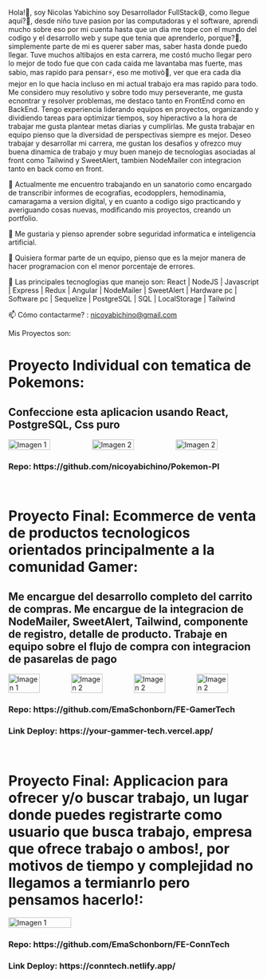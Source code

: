 
Hola!👋, soy Nicolas Yabichino soy Desarrollador FullStack😄, como llegue aqui?🤔, desde niño tuve pasion por las computadoras y el software,
aprendi mucho sobre eso por mi cuenta hasta que un dia me tope con el mundo del codigo y el desarrollo web y supe que tenia que 
aprenderlo, porque?🤔, simplemente parte de mi es querer saber mas, saber hasta donde puedo llegar. Tuve muchos altibajos en esta carrera,
me costó mucho llegar pero lo mejor de todo fue que con cada caida me lavantaba mas fuerte, mas sabio, mas rapido para pensar⚡, eso me
motivò🌱, ver que era cada dia mejor en lo que hacia incluso en mi actual trabajo era mas rapido para todo. Me considero muy resolutivo y
sobre todo muy perseverante, me gusta ecnontrar y resolver problemas, me destaco tanto en FrontEnd como en BackEnd. Tengo experiencia
liderando equipos en proyectos, organizando y dividiendo tareas para optimizar tiempos, soy hiperactivo a la hora de trabajar me gusta
plantear metas diarias y cumplirlas. Me gusta trabajar en equipo pienso que la diversidad de perspectivas siempre es mejor. 
Deseo trabajar y desarrollar mi carrera, me gustan los desafios y ofrezco muy buena dinamica de trabajo y muy buen manejo de tecnologias
asociadas al front como Tailwind y SweetAlert, tambien NodeMailer con integracion tanto en back como en front.

🔭 Actualmente me encuentro trabajando en un sanatorio como encargado de transcribir informes de ecografias, ecodopplers, hemodinamia, camaragama a version digital, y en cuanto a codigo sigo practicando y averiguando cosas nuevas, modificando mis proyectos, creando un portfolio.

🌱 Me gustaria y pienso aprender sobre seguridad informatica e inteligencia artificial.

👯 Quisiera formar parte de un equipo, pienso que es la mejor manera de hacer programacion con el menor porcentaje de errores.

💬 Las principales tecnoglogias que manejo son: 
React | NodeJS | Javascript | Express | Redux | Angular | NodeMailer | SweetAlert | Hardware pc | Software pc | Sequelize | PostgreSQL | SQL | LocalStorage | Tailwind 

📫 Cómo contactarme? : nicoyabichino@gmail.com


Mis Proyectos son:

<div>
  <h1>Proyecto Individual con tematica de Pokemons:</h1>
  <h2>Confeccione esta aplicacion usando React, PostgreSQL, Css puro</h2>
  <div style="display: flex;">
  <img src="https://github.com/nicoyabichino/nicoyabichino/assets/89562667/9c1160bc-b8ef-42ce-a5f4-633be2438bad" alt="Imagen 1" style="width: 50%;" />
  <img src="https://github.com/nicoyabichino/nicoyabichino/assets/89562667/2422eeda-283b-4f29-ba92-c26a0980e227" alt="Imagen 2" style="width: 50%;" />
  <img src="https://github.com/nicoyabichino/nicoyabichino/assets/89562667/a83064ee-ef8b-4afa-b135-1fe295f3fac9" alt="Imagen 2" style="width: 50%;" />
</div>
  <h3>Repo:  https://github.com/nicoyabichino/Pokemon-PI</h3>
</div>
<br />
<div>
  <h1>Proyecto Final: Ecommerce de venta de productos tecnologicos orientados principalmente a la comunidad Gamer:</h1>
  <h2>Me encargue del desarrollo completo del carrito de compras.
Me encargue de la integracion de NodeMailer, SweetAlert, Tailwind, componente de registro, detalle de producto.
Trabaje en equipo sobre el flujo de compra con integracion de pasarelas de pago</h2>
  <div style="display: flex;">
  <img src="https://github.com/nicoyabichino/nicoyabichino/assets/89562667/baec83fa-675d-4fe6-aa73-116da245daeb" alt="Imagen 1" style="width: 50%;" />
  <img src="https://github.com/nicoyabichino/nicoyabichino/assets/89562667/1cccccfd-a4fb-4e23-8cfc-25ddbabc823f" alt="Imagen 2" style="width: 50%;" />
  <img src="https://github.com/nicoyabichino/nicoyabichino/assets/89562667/d7ad2d52-c50e-4e0e-b19a-c778bd2f50ba" alt="Imagen 2" style="width: 50%;" />
  <img src="https://github.com/nicoyabichino/nicoyabichino/assets/89562667/6e2a6539-ab17-4935-8148-96549b467532" alt="Imagen 2" style="width: 50%;" />
</div>
  <h3>Repo:  https://github.com/EmaSchonborn/FE-GamerTech</h3>
  <h3>Link Deploy:  https://your-gammer-tech.vercel.app/</h3>
</div>
<br />
<div>
  <h1>Proyecto Final: Applicacion para ofrecer y/o buscar trabajo, un lugar donde puedes registrarte como usuario que busca trabajo, empresa que ofrece trabajo o ambos!, por motivos de tiempo y complejidad no llegamos a termianrlo pero pensamos hacerlo!:</h1>
  <div style="display: flex;">
  <img src="https://github.com/nicoyabichino/nicoyabichino/assets/89562667/c9157182-dc3a-4c85-8fc0-ba9332ba6ef8" alt="Imagen 1" style="width: 50%;" />
</div>
  <h3>Repo:  https://github.com/EmaSchonborn/FE-ConnTech</h3>
  <h3>Link Deploy:  https://conntech.netlify.app/</h3>
</div>


